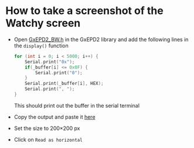 # How to take a screenshot of the Watchy screen

* Open [GxEPD2_BW.h](https://github.com/ZinggJM/GxEPD2/blob/74079a8ca692e5089463b3a02526a370391b8cc8/src/GxEPD2_BW.h#L170) in the GxEPD2 library and add the following lines in the `display()` function

    ```c
    for (int i = 0; i < 5000; i++) {
        Serial.print("0x");
        if(_buffer[i] <= 0x0F) {
            Serial.print("0");
        }
        Serial.print(_buffer[i], HEX);
        Serial.print(", ");
    }
    ```

    This should print out the buffer in the serial terminal

* Copy the output and paste it [here](https://javl.github.io/image2cpp/)
* Set the size to 200×200 px
* Click on `Read as horizontal`
